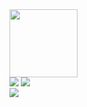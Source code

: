 <!--<div align=center> -->

<!--![shark](https://capsule-render.vercel.app/api?type=shark&color=gradient&height=120) -->

<img src="https://raw.githubusercontent.com/soduma/soduma/main/earth.gif" width="120">
 <br/>
<a href="https://developer.apple.com/ios" target="_blank"><img src="https://img.shields.io/badge/iOS-000000?style=flat-square&logo=ios&logoColor=white"/></a>
<a href="https://www.swift.org" target="_blank"><img src="https://img.shields.io/badge/Swift-F05138?style=flat-square&logo=swift&logoColor=white"/></a>
 <br/>
<a href="https://soduma.github.io" target="_blank"><img src="https://img.shields.io/badge/soduma.github.io-222222?style=flat-square&logo=githubpages&logoColor=white"/></a>

<!---
soduma/soduma is a ✨ special ✨ repository because its `README.md` (this file) appears on your GitHub profile.
You can click the Preview link to take a look at your changes.
--->

